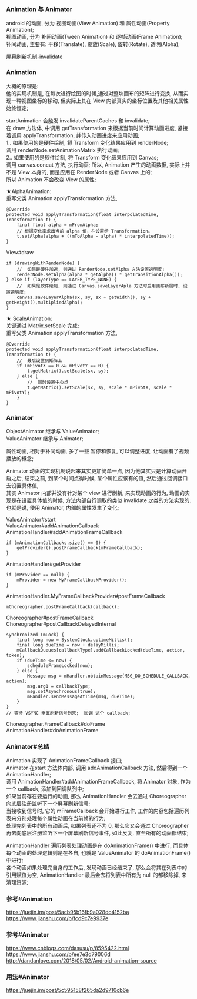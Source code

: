 ### Animation 与 Animator   
android 的动画, 分为 视图动画(View Animation) 和 属性动画(Property Animation);  
视图动画, 分为 补间动画(Tween Animation) 和 逐帧动画(Frame Animation);  
补间动画, 主要有:  平移(Translate), 缩放(Scale), 旋转(Rotate), 透明(Alpha);  

[屏幕刷新机制-invalidate](/Android/basic/view_window/invalidate_requestLayout.md)   

### Animation  
大概的原理是:  
他的实现机制是, 在每次进行绘图的时候,通过对整块画布的矩阵进行变换, 从而实现一种视图坐标的移动, 但实际上其在 View 内部真实的坐标位置及其他相关属性始终恒定;  

startAnimation 会触发 invalidateParentCaches 和 invalidate;  
在 draw 方法体, 中调用 getTransformation 来根据当前时间计算动画进度, 紧接着调用 applyTransformation, 并传入动画进度来应用动画;  
1.. 如果使用的是硬件绘制, 将 Transform 变化结果应用到 renderNode;  
      调用 renderNode.setAnimationMatrix 执行动画;  
2.. 如果使用的是软件绘制, 将 Transform 变化结果应用到 Canvas;  
      调用 canvas.concat 方法, 执行动画; 
所以, Animation 产生的动画数据, 实际上并不是 View 本身的, 而是应用在 RenderNode 或者 Canvas 上的;  
所以 Animation 不会改变 View 的属性;  

★AlphaAnimation:  
重写父类 Animation applyTransformation 方法,  
```
@Override
protected void applyTransformation(float interpolatedTime, Transformation t) {
    final float alpha = mFromAlpha;
    // 根据变化率求出当前 alpha 值，在设置给 Transformation。
    t.setAlpha(alpha + ((mToAlpha - alpha) * interpolatedTime));
}
```
View#draw  
```
if (drawingWithRenderNode) {
    //  如果是硬件加速, 则通过 RenderNode.setAlpha 方法设置透明度;  
    renderNode.setAlpha(alpha * getAlpha() * getTransitionAlpha());
} else if (layerType == LAYER_TYPE_NONE) {
    //  如果是软件绘制, 则通过 Canvas.saveLayerApla 方法时启用画布新层时, 设置透明度;
    canvas.saveLayerAlpha(sx, sy, sx + getWidth(), sy + getHeight(),multipliedAlpha);
}
```
★ ScaleAnimation:  
关键通过 Matrix.setScale 完成;  
重写父类 Animation applyTransformation 方法,  
```
@Override
protected void applyTransformation(float interpolatedTime, Transformation t) {
    //  最后设置到矩阵上
    if (mPivotX == 0 && mPivotY == 0) {
        t.getMatrix().setScale(sx, sy);
    } else {
        //  同时设置中心点
        t.getMatrix().setScale(sx, sy, scale * mPivotX, scale * mPivotY);
    }
}
```
### Animator  
ObjectAnimator 继承与 ValueAnimator;  
ValueAnimator 继承与 Animator;  

属性动画, 相对于补间动画, 多了一些 暂停和恢复, 可以调整进度, 让动画有了视频播放的概念;  

Animator 动画的实现机制说起来其实更加简单一点, 因为他其实只是计算动画开启之后, 结束之前, 到某个时间点得时候, 某个属性应该有的值, 然后通过回调接口去设置具体值,    
其实 Animator 内部并没有针对某个 view 进行刷新, 来实现动画的行为, 动画的实现是在设置具体值的时候, 方法内部自行调取的类似 invalidate 之类的方法实现的.  
也就是说, 使用 Animator, 内部的属性发生了变化;  

ValueAnimator#start  
ValueAnimator#addAnimationCallback  
AnimationHandler#addAnimationFrameCallback  
```
if (mAnimationCallbacks.size() == 0) {
    getProvider().postFrameCallback(mFrameCallback);
}
```
AnimationHandler#getProvider  
```
if (mProvider == null) {
    mProvider = new MyFrameCallbackProvider();
}
```
AnimationHandler.MyFrameCallbackProvider#postFrameCallback  
```
mChoreographer.postFrameCallback(callback);
```
Choreographer#postFrameCallback  
Choreographer#postCallbackDelayedInternal  
```
synchronized (mLock) {
    final long now = SystemClock.uptimeMillis();
    final long dueTime = now + delayMillis;
    mCallbackQueues[callbackType].addCallbackLocked(dueTime, action, token);
    if (dueTime <= now) {
        scheduleFrameLocked(now);
    } else {
        Message msg = mHandler.obtainMessage(MSG_DO_SCHEDULE_CALLBACK, action);
        msg.arg1 = callbackType;
        msg.setAsynchronous(true);
        mHandler.sendMessageAtTime(msg, dueTime);
    }
}
// 等待 VSYNC 垂直刷新信号到来;  回调 这个 callback;  
```
Choreographer.FrameCallback#doFrame  
AnimationHandler#doAnimationFrame  

### Animator#总结  
Animation 实现了 AnimationFrameCallback 接口;  
Animator 在start 方法体内部, 调用 addAnimationCallback 方法, 然后得到一个 AnimationHandler;  
调用 AnimationHandler#addAnimationFrameCallback, 将 Animator 对象, 作为一个 callback, 添加到回调队列中;  
如果当前存在要运行的动画, 那么 AnimationHandler 会去通过 Choreographer 向底层注册监听下一个屏幕刷新信号;  
当接收到信号时, 它的 mFrameCallback 会开始进行工作, 工作的内容包括遍历列表来分别处理每个属性动画在当前帧的行为;  
处理完列表中的所有动画后, 如果列表还不为 0, 那么它又会通过 Choreographer 再去向底层注册监听下一个屏幕刷新信号事件, 如此反复, 直至所有的动画都结束;  

AnimationHandler 遍历列表处理动画是在 doAnimationFrame() 中进行, 而具体每个动画的处理逻辑则是在各自, 也就是 ValueAnimator 的 doAnimationFrame() 中进行;  
各个动画如果处理完自身的工作后, 发现动画已经结束了, 那么会将其在列表中的引用赋值为空, AnimationHandler 最后会去将列表中所有为 null 的都移除掉, 来清理资源;  

### 参考#Animation    
https://juejin.im/post/5acb95b16fb9a028dc4152ba  
https://www.jianshu.com/p/fcd9c7e9937e  

### 参考#Animator    
https://www.cnblogs.com/dasusu/p/8595422.html  
https://www.jianshu.com/p/ee7e3d79006d  
http://dandanlove.com/2018/05/02/Android-animation-source  

### 用法#Animator    
https://juejin.im/post/5c595158f265da2d9710cb6e  
